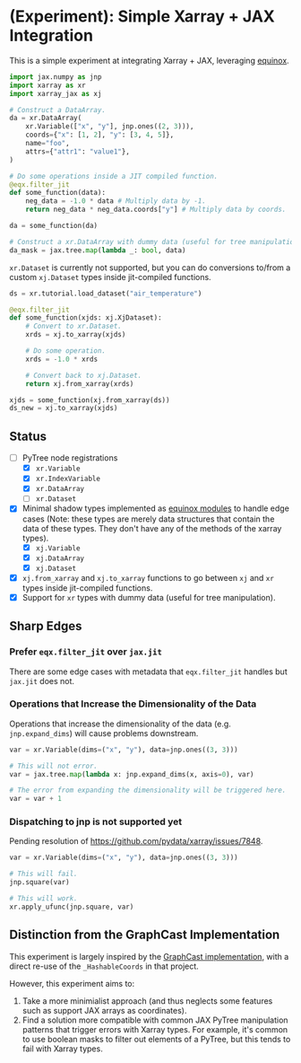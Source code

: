 # (Experiment): Simple Xarray + JAX Integration

This is a simple experiment at integrating Xarray + JAX, leveraging [equinox](https://github.com/patrick-kidger/equinox).

``` python
import jax.numpy as jnp
import xarray as xr
import xarray_jax as xj

# Construct a DataArray.
da = xr.DataArray(
    xr.Variable(["x", "y"], jnp.ones((2, 3))),
    coords={"x": [1, 2], "y": [3, 4, 5]},
    name="foo",
    attrs={"attr1": "value1"},
)

# Do some operations inside a JIT compiled function.
@eqx.filter_jit
def some_function(data):
    neg_data = -1.0 * data # Multiply data by -1.
    return neg_data * neg_data.coords["y"] # Multiply data by coords.

da = some_function(da)

# Construct a xr.DataArray with dummy data (useful for tree manipulation).
da_mask = jax.tree.map(lambda _: bool, data)
```

`xr.Dataset` is currently not supported, but you can do conversions to/from a custom `xj.Dataset` types inside jit-compiled functions.
``` python
ds = xr.tutorial.load_dataset("air_temperature")

@eqx.filter_jit
def some_function(xjds: xj.XjDataset):
    # Convert to xr.Dataset.
    xrds = xj.to_xarray(xjds)

    # Do some operation.
    xrds = -1.0 * xrds

    # Convert back to xj.Dataset.
    return xj.from_xarray(xrds)

xjds = some_function(xj.from_xarray(ds))
ds_new = xj.to_xarray(xjds)
```



## Status
- [ ] PyTree node registrations
  - [x] `xr.Variable`
  - [x] `xr.IndexVariable`
  - [x] `xr.DataArray`
  - [ ] `xr.Dataset`
- [x] Minimal shadow types implemented as [equinox modules](https://github.com/patrick-kidger/equinox) to handle edge cases (Note: these types are merely data structures that contain the data of these types. They don't have any of the methods of the xarray types).
  - [x] `xj.Variable`
  - [x] `xj.DataArray`
  - [x] `xj.Dataset`
- [x] `xj.from_xarray` and `xj.to_xarray` functions to go between `xj` and `xr` types inside jit-compiled functions.
- [x] Support for `xr` types with dummy data (useful for tree manipulation).

## Sharp Edges

### Prefer `eqx.filter_jit` over `jax.jit`
There are some edge cases with metadata that `eqx.filter_jit` handles but `jax.jit` does not.

### Operations that Increase the Dimensionality of the Data
Operations that increase the dimensionality of the data (e.g. `jnp.expand_dims`) will cause problems downstream.

``` python
var = xr.Variable(dims=("x", "y"), data=jnp.ones((3, 3)))

# This will not error.
var = jax.tree.map(lambda x: jnp.expand_dims(x, axis=0), var)

# The error from expanding the dimensionality will be triggered here.
var = var + 1 
```

### Dispatching to jnp is not supported yet
Pending resolution of https://github.com/pydata/xarray/issues/7848.
``` python
var = xr.Variable(dims=("x", "y"), data=jnp.ones((3, 3)))

# This will fail.
jnp.square(var)

# This will work.
xr.apply_ufunc(jnp.square, var)
```


## Distinction from the GraphCast Implementation
This experiment is largely inspired by the [GraphCast implementation](https://github.com/google-deepmind/graphcast/blob/main/graphcast/xarray_jax.py), with a direct re-use of the `_HashableCoords` in that project.

However, this experiment aims to:
1. Take a more minimialist approach (and thus neglects some features such as support JAX arrays as coordinates).
2. Find a solution more compatible with common JAX PyTree manipulation patterns that trigger errors with Xarray types. For example, it's common to use boolean masks to filter out elements of a PyTree, but this tends to fail with Xarray types.